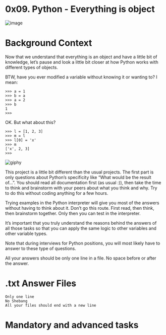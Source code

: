 #  0x09. Python - Everything is object

![image](https://user-images.githubusercontent.com/54449260/196548896-128c8ce7-b8ed-4703-9119-0e676031bd79.png)

# Background Context
 Now that we understand that everything is an object and have a little bit of knowledge, let’s pause and look a little bit closer at how Python works with different types of objects.

BTW, have you ever modified a variable without knowing it or wanting to? I mean:
    
    >>> a = 1
    >>> b = a
    >>> a = 2
    >>> b
    1
    >>> 

OK. But what about this?

    >>> l = [1, 2, 3]
    >>> m = l
    >>> l[0] = 'x'
    >>> m
    ['x', 2, 3]
    >>> 

![giphy](https://user-images.githubusercontent.com/54449260/196549507-130e9139-4369-4881-a81a-df04e80e5d94.gif)

This project is a little bit different than the usual projects. The first part is only questions about Python’s specificity like “What would be the result of…”. You should read all documentation first (as usual :)), then take the time to think and brainstorm with your peers about what you think and why. Try to do this without coding anything for a few hours.

Trying examples in the Python interpreter will give you most of the answers without having to think about it. Don’t go this route. First read, then think, then brainstorm together. Only then you can test in the interpreter.

It’s important that you truly understand the reasons behind the answers of all those tasks so that you can apply the same logic to other variables and other variable types.

Note that during interviews for Python positions, you will most likely have to answer to these type of questions.

All your answers should be only one line in a file. No space before or after the answer.

# .txt Answer Files

    Only one line
    No Shebang
    All your files should end with a new line

#  Mandatory and advanced tasks
